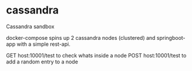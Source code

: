 # cassandra
Cassandra sandbox

docker-compose spins up 2 cassandra nodes (clustered) and springboot-app with a simple rest-api.

GET host:10001/test to check whats inside a node
POST host:10001/test to add a random entry to a node
